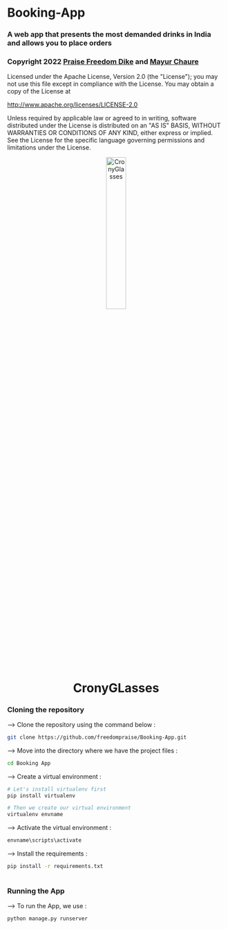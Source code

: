 # Booking-App
<h3> A web app that presents the most demanded drinks in India and allows you to place orders </h3>


<div style = "background-colour:black" > 
<h3>Copyright 2022 <a href = "https://github.com/freedompraise" >Praise Freedom Dike</a> and <a href = "https://github.com/mr-mayurchaure" >Mayur Chaure</a></h3>

<p>Licensed under the Apache License, Version 2.0 (the "License");
you may not use this file except in compliance with the License.
You may obtain a copy of the License at 

   http://www.apache.org/licenses/LICENSE-2.0

Unless required by applicable law or agreed to in writing, software
distributed under the License is distributed on an "AS IS" BASIS,
WITHOUT WARRANTIES OR CONDITIONS OF ANY KIND, either express or implied.
See the License for the specific language governing permissions and
limitations under the License.</p>

   </div>

   <div align="center">
<img width="30%" alt="CronyGlasses" src="static/drawable/icon-circle.png">

# CronyGLasses
</div>

### Cloning the repository

--> Clone the repository using the command below :
```bash
git clone https://github.com/freedompraise/Booking-App.git

```

--> Move into the directory where we have the project files : 
```bash
cd Booking App

```

--> Create a virtual environment :
```bash
# Let's install virtualenv first
pip install virtualenv

# Then we create our virtual environment
virtualenv envname

```

--> Activate the virtual environment :
```bash
envname\scripts\activate

```

--> Install the requirements :
```bash
pip install -r requirements.txt

```

#

### Running the App

--> To run the App, we use :
```bash
python manage.py runserver